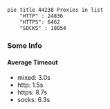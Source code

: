 
```mermaid
pie title 44238 Proxies in list
    "HTTP" : 24836
    "HTTPS": 6462
    "SOCKS" : 18054
```

### Some Info
#### Average Timeout

- mixed: 3.0s
- http: 1.5s
- https: 8.7s
- socks: 6.3s